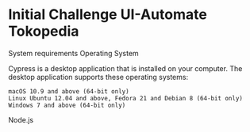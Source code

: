 # Initial Challenge UI-Automate Tokopedia

System requirements
Operating System

Cypress is a desktop application that is installed on your computer. The desktop application supports these operating systems:

    macOS 10.9 and above (64-bit only)
    Linux Ubuntu 12.04 and above, Fedora 21 and Debian 8 (64-bit only)
    Windows 7 and above (64-bit only)

Node.js
